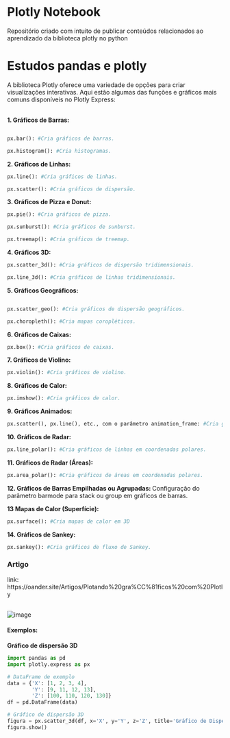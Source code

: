 # Plotly Notebook
Repositório criado com intuito de publicar  conteúdos relacionados ao aprendizado da biblioteca plotly no python 

<h1> Estudos pandas e plotly </h1>
A biblioteca Plotly oferece uma variedade de opções para criar visualizações interativas. Aqui estão algumas das funções e gráficos mais comuns disponíveis no Plotly Express:
<br>
<br>

<strong> 1. Gráficos de Barras: </strong>

```python

px.bar(): #Cria gráficos de barras.

```
```python 
px.histogram(): #Cria histogramas.
````
<strong> 2. Gráficos de Linhas:</strong>

```python 
px.line(): #Cria gráficos de linhas.

````

```python
px.scatter(): #Cria gráficos de dispersão.

````

<strong> 3. Gráficos de Pizza e Donut: </strong>

```python
px.pie(): #Cria gráficos de pizza.

px.sunburst(): #Cria gráficos de sunburst.

px.treemap(): #Cria gráficos de treemap.
```

<strong> 4. Gráficos 3D:</strong>

```python
px.scatter_3d(): #Cria gráficos de dispersão tridimensionais.

px.line_3d(): #Cria gráficos de linhas tridimensionais.
```

<strong> 5. Gráficos Geográficos: </strong>

```python

px.scatter_geo(): #Cria gráficos de dispersão geográficos.

px.choropleth(): #Cria mapas coropléticos.
```

<strong>6. Gráficos de Caixas:</strong>

```python
px.box(): #Cria gráficos de caixas.
```

<strong> 7. Gráficos de Violino:</strong>
```python
px.violin(): #Cria gráficos de violino.
```

<strong> 8. Gráficos de Calor:</strong>

```python
px.imshow(): #Cria gráficos de calor.
```

<strong> 9. Gráficos Animados:</strong>

```python
px.scatter(), px.line(), etc., com o parâmetro animation_frame: #Cria gráficos animados ao longo de uma dimensão.
```

<strong> 10. Gráficos de Radar:</strong>

```python
px.line_polar(): #Cria gráficos de linhas em coordenadas polares.
```

<strong> 11. Gráficos de Radar (Áreas):</strong>

```python
px.area_polar(): #Cria gráficos de áreas em coordenadas polares.
```


<strong> 12. Gráficos de Barras Empilhadas ou Agrupadas: </strong>
Configuração do parâmetro barmode para stack ou group em gráficos de barras.

<strong> 13 Mapas de Calor (Superfície):</strong>

```python 
px.surface(): #Cria mapas de calor em 3D
```
<strong> 14. Gráficos de Sankey:</strong> 

```python
px.sankey(): #Cria gráficos de fluxo de Sankey.
```
<h3>Artigo </h3>
link: https://oander.site/Artigos/Plotando%20gra%CC%81ficos%20com%20Plotly
<br><br>

![image](https://github.com/oanderoficial/plotly_notebook/assets/32654298/eb019215-d525-411a-8424-8d5b6fc1c9b0)

<h4> Exemplos: </h4>

<strong> Gráfico de dispersão 3D </strong>

```python
import pandas as pd
import plotly.express as px

# DataFrame de exemplo
data = {'X': [1, 2, 3, 4],
        'Y': [9, 11, 12, 13],
        'Z': [100, 110, 120, 130]}
df = pd.DataFrame(data)

# Gráfico de dispersão 3D
figura = px.scatter_3d(df, x='X', y='Y', z='Z', title='Gráfico de Dispersão 3D', template='plotly_dark')
figura.show()

```

